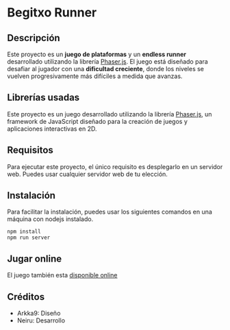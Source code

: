 # Begitxo Runner

## Descripción

Este proyecto es un **juego de plataformas** y un **endless runner** desarrollado utilizando la librería [Phaser.js](https://phaser.io/). El juego está diseñado para desafiar al jugador con una **dificultad creciente**, donde los niveles se vuelven progresivamente más difíciles a medida que avanzas.

## Librerías usadas
Este proyecto es un juego desarrollado utilizando la librería [Phaser.js](https://phaser.io/), un framework de JavaScript diseñado para la creación de juegos y aplicaciones interactivas en 2D.

## Requisitos

Para ejecutar este proyecto, el único requisito es desplegarlo en un servidor web. Puedes usar cualquier servidor web de tu elección.

## Instalación

Para facilitar la instalación, puedes usar los siguientes comandos en una máquina con nodejs instalado.

```shell
npm install
npm run server
```

## Jugar online
El juego también esta [disponible online](https://www.ugaitz.info/ee-32-fastfossgame)

## Créditos
- Arkka9: Diseño
- Neiru: Desarrollo
